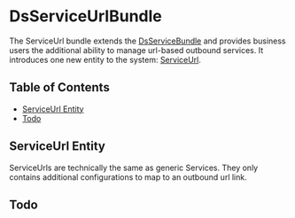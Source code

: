 # DsServiceUrlBundle

The ServiceUrl bundle extends the [DsServiceBundle](../ServiceBundle) and provides business users the additional ability to manage url-based outbound services. It introduces one new entity to the system: [ServiceUrl](Entity/ServiceUrl.php).

## Table of Contents

- [ServiceUrl Entity](#serviceurl-entity)
- [Todo](#todo)

## ServiceUrl Entity

ServiceUrls are technically the same as generic Services. They only contains additional configurations to map to an outbound url link.

## Todo

